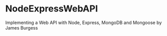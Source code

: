 # NodeExpressWebAPI
Implementing a Web API with Node, Express, MongoDB and Mongoose
by James Burgess